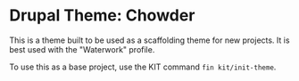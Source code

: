 # Drupal Theme: Chowder

This is a theme built to be used as a scaffolding theme for new projects. It is best used with the "Waterwork" profile.

To use this as a base project, use the KIT command `fin kit/init-theme`.
